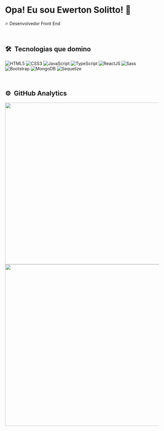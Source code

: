 # Opa! Eu sou Ewerton Solitto! 👋

<p>🔥 Desenvolvedor Front End</p>

<br>

## 🛠️ &nbsp;Tecnologias que domino

<p>
  <img alt="HTML5" src="https://img.shields.io/badge/HTML5-E34F26?style=for-the-badge&logo=html5&logoColor=white"/>
  <img alt="CSS3" src="https://img.shields.io/badge/CSS3-1572B6?style=for-the-badge&logo=css3&logoColor=white"/>
  <img alt="JavaScript" src="https://img.shields.io/badge/JavaScript-323330?style=for-the-badge&logo=javascript&logoColor=F7DF1E"/>
  <img alt="TypeScript" src="https://img.shields.io/badge/TypeScript-007ACC?style=for-the-badge&logo=typescript&logoColor=white"/>
  <img alt="ReactJS" src="https://img.shields.io/badge/React-20232A?style=for-the-badge&logo=react&logoColor=61DAFB"/>
  <img alt="Sass" src="https://img.shields.io/badge/Sass-CC6699?style=for-the-badge&logo=sass&logoColor=white"/>
  <img alt="Bootstrap" src="https://img.shields.io/badge/Bootstrap-563D7C?style=for-the-badge&logo=bootstrap&logoColor=white"/>
  <img alt="MongoDB" src="https://img.shields.io/badge/MongoDB-4EA94B?style=for-the-badge&logo=mongodb&logoColor=white"/>
  <img alt="Sequelize" src="https://img.shields.io/badge/sequelize-323330?style=for-the-badge&logo=sequelize&logoColor=blue"/>
</p>

<br>

## ⚙️ &nbsp;GitHub Analytics

<p>
  <img width="530em" src="https://github-readme-stats.vercel.app/api?username=EwertonSolitto&show_icons=true&theme=merko&hide_border=true"/>
  <img width="530em" src="https://github-readme-stats.vercel.app/api/top-langs/?username=EwertonSolitto&layout=compact&show_icons=true&theme=merko&hide_border=true"/>
</p>

